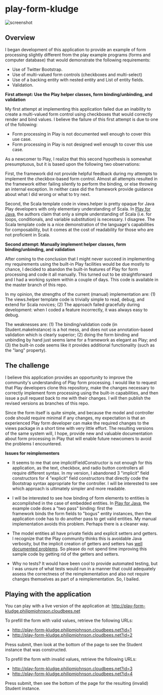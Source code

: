 play-form-kludge
================

![screenshot](https://raw.github.com/philipmjohnson/play-form-kludge/master/doc/play-form-kludge-homepage.png)


Overview
--------

I began development of this application to provide an example of form processing slightly different 
from the play example programs (forms and computer database) that would demonstrate the following 
requirements:

  * Use of Twitter Bootstrap.
  * Use of multi-valued form controls (checkboxes and multi-select)
  * Use of a backing entity with nested entity and List of entity fields.
  * Validation.
  
**First attempt: Use the Play helper classes, form binding/unbinding, and validation**

My first attempt at implementing this application failed due an inability to create a multi-valued 
form control using checkboxes that would correctly render and bind values. I believe the 
failure of this first attempt is due to one of the following:

  * Form processing in Play is not documented well enough to cover this use case.
  * Form processing in Play is not designed well enough to cover this use case. 
  
As a newcomer to Play, I realize that this second hypothesis is somewhat presumptuous, but it is
based upon the following two observations:

First, the framework did not provide helpful feedback during my attempts to implement the checkbox-based form
control.  Almost all attempts resulted in the framework either failing silently to perform the binding,
or else throwing an internal exception.  In neither case did the framework provide guidance about
what I did wrong or what to try next.

Second, the Scala template code in views.helper is pretty opaque for Java Play developers
with only elementary understanding of Scala.   In [Play for Java](http://www.manning.com/leroux/),
the authors claim that only a simple understanding of Scala (i.e. for loops, conditionals,
and variable substitution) is necessary.  I disagree.  The Scala template code is a nice demonstration
of the language's capabilities for composability, but it comes at the cost of readability for 
those who are not proficient in Scala.  

**Second attempt: Manually implement helper classes, form binding/unbinding, and validation**

After coming to the conclusion that I might never succeed in implementing my requirements using the built-in Play 
facilities would be due mostly to chance, I decided to abandon the built-in features of Play
for form processing and code it all manually.  This turned out to be straightforward and
I had a working system within a couple of days.  This code is available in the master
branch of this repo.  

In my opinion, the strengths of the current (manual) implementation are:  (1) The views.helper template code is 
trivially simple to read, debug, and extend for Scala novices; (2) The approach failed gracefully 
during development: when I coded a feature incorrectly, it was always easy to debug.

The weaknesses are: (1) The binding/validation code (in Student.makeInstance) is a hot mess, and does
not use annotation-based validation which is clearly superior; (2) doing the
form binding and unbinding by hand just seems lame for a framework as elegant as Play; and 
(3) the built-in code seems like it provides additional functionality (such as the "lang" property).

The challenge
-------------

I believe this application provides an opportunity to improve the community's understanding of
Play form processing.  I would like to request that Play developers clone this repository, 
make the changes necessary to correctly implement form processing using the built-in 
capabilities, and then issue a pull request back to me with their changes.  I will then publish
the revised versions as branches of this repo.   

Since the form itself is quite simple, and because the model and controller code should require minimal if any 
changes, my expectation is that an experienced Play form developer can make the required changes
to the views package in a short time with very little effort. The resulting versions of the same system will,
I hope, provide new and valuable documentation about form processing in Play that will enable
future newcomers to avoid the problems I encountered.

**Issues for reimplementers**

  * It seems to me that one implicitFieldConstructor is not enough for this application, as the 
    text, checkbox, and radio button controllers all require different syntax.  In my version,
    I abandoned 3 "implicit" field constructors for 4 "explicit" field constructors that directly
    code the Bootstrap syntax appropriate for the controller. I will be interested to see which
    approach is ultimately simpler and more readable.
    
  * I will be interested to see how binding of form elements to entities is accomplished in the
    case of embedded entities. In [Play for Java](http://www.manning.com/leroux/), the example code does a "two pass" binding: first the    
    framework binds the form fields to "bogus" entity instances, then the application code has to
    do another pass to get valid entities.  My manual implementation avoids this problem.  Perhaps
    there is a cleaner way.
    
  * The model entities all have private fields and explicit setters and getters.  I recognize that 
    the Play community thinks this is avoidable Java verbosity, but the implicit creation of getters and 
    setters has [well documented problems](http://www.manning-sandbox.com/thread.jspa?messageID=143570&#143570).
    So please do not spend time improving this sample code by getting rid of the getters and setters.

  * Why no tests?   It would have been cool to provide automated testing, but I was unsure of what
    tests would run in a manner that could adequately assess the correctness of the reimplementation 
    and also not require changes themselves as part of a reimplementation. So, I bailed.
    
Playing with the application
----------------------------

You can play with a live version of the application at: http://play-form-kludge.philipmjohnson.cloudbees.net

To prefill the form with valid values, retrieve the following URLs:

  * http://play-form-kludge.philipmjohnson.cloudbees.net?id=1
  * http://play-form-kludge.philipmjohnson.cloudbees.net?id=2

Press submit, then look at the bottom of the page to see the Student instance that was constructed.

To prefill the form with invalid values, retrieve the following URLs:

  * http://play-form-kludge.philipmjohnson.cloudbees.net?id=3
  * http://play-form-kludge.philipmjohnson.cloudbees.net?id=4

Press submit, then see the bottom of the page for the resulting (invalid) Student instance.
    








